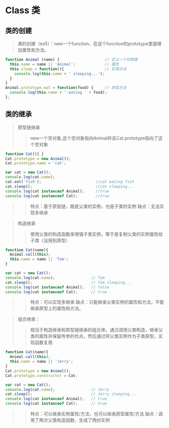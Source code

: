 # Class 类 

## 类的创建

>类的创建（es5）：new一个function，在这个function的prototype里面增加属性和方法。
```JavaScript
function Animal (name) {                    // 定义一个动物类
  this.name = name || 'Animal';             // 属性
  this.sleep = function(){                  // 实例方法
    console.log(this.name + ' sleeping...');
  }
}
Animal.prototype.eat = function(food) {     // 原型方法
  console.log(this.name + ' eating ' + food);
};
```

## 类的继承

>原型链继承
>>new一个空对象,这个空对象指向Animal并且Cat.prototype指向了这个空对象
```JavaScript
function Cat(){ }
Cat.prototype = new Animal();
Cat.prototype.name = 'cat';

var cat = new Cat();
console.log(cat.name);
cat.eat('fish');                        //cat eating fish
cat.sleep();                            //cat sleeping...
console.log(cat instanceof Animal);     //true
console.log(cat instanceof Cat);        //true
```
>>特点：基于原型链，既是父类的实例，也是子类的实例
>>缺点：无法实现多继承

>构造继承
>>使用父类的构造函数来增强子类实例，等于是复制父类的实例属性给子类（没用到原型）
```JavaScript
function Cat(name){
  Animal.call(this);
  this.name = name || 'Tom';
}

var cat = new Cat();
console.log(cat.name);                // Tom
cat.sleep();                          // Tom sleeping...
console.log(cat instanceof Animal);   // false
console.log(cat instanceof Cat);      // true
```
>>特点：可以实现多继承
>>缺点：只能继承父类实例的属性和方法，不能继承原型上的属性和方法。

>组合继承：
>>相当于构造继承和原型链继承的组合体。通过调用父类构造，继承父类的属性并保留传参的优点，然后通过将父类实例作为子类原型，实现函数复用
```JavaScript
function Cat(name){
  Animal.call(this);
  this.name = name || 'Jerry';
}
Cat.prototype = new Animal();
Cat.prototype.constructor = Cat;

var cat = new Cat();
console.log(cat.name);                // Jerry
cat.sleep();                          // Jerry sleeping...
console.log(cat instanceof Animal);   // true
console.log(cat instanceof Cat);      // true
```
>>特点：可以继承实例属性/方法，也可以继承原型属性/方法
>>缺点：调用了两次父类构造函数，生成了两份实例

